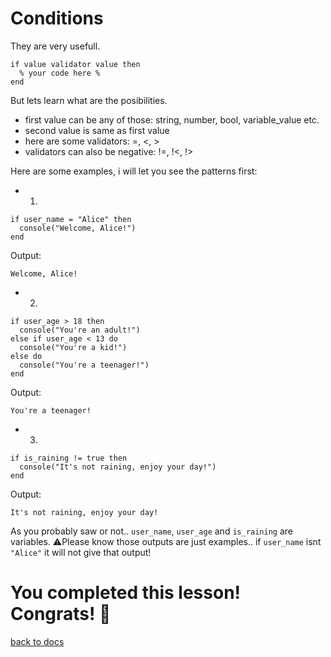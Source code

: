 # Conditions

They are very usefull.
```
if value validator value then
  % your code here %
end
```

But lets learn what are the posibilities.
- first value can be any of those: string, number, bool, variable_value etc.
- second value is same as first value
- here are some validators: =, <, >
- validators can also be negative: !=, !<, !>

Here are some examples, i will let you see the patterns first:
- 1.
```
if user_name = "Alice" then
  console("Welcome, Alice!")
end
```
Output:
```
Welcome, Alice!
```
- 2.
```
if user_age > 18 then
  console("You're an adult!")
else if user_age < 13 do
  console("You're a kid!")
else do
  console("You're a teenager!")
end
```
Output:
```
You're a teenager!
```
- 3.
```
if is_raining != true then
  console("It's not raining, enjoy your day!")
end
```
Output:
```
It's not raining, enjoy your day!
```
As you probably saw or not.. `user_name`, `user_age` and `is_raining` are variables.
⚠️Please know those outputs are just examples.. if `user_name` isnt `"Alice"` it will not give that output!

# You completed this lesson! Congrats! 🎉
[back to docs](https://github.com/MiloDev123/AsterOS/blob/main/3rd%20Party/3rdPartyLanguages/BC/README.md)

